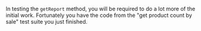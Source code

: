 <!--bl
    (filemeta
        (title "Get Report")
    )
/bl-->

In testing the `getReport` method, you will be required to do a lot more of the initial work. Fortunately you have the code from the "get product count by sale" test suite you just finished.
<!--bl
    (section "./importantFiles.md")
/bl-->